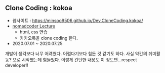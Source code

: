 ## Clone Coding : kokoa
- 웹사이트 : https://minsoo9506.github.io/Dev.CloneCoding.kokoa/
- [nomadcoder Lecture](https://nomadcoders.co/)
    - html, css 연습
    - 카카오톡을 clone coding 한다.
- 2020.07.01 ~ 2020.07.25

개발이 생각보다 너무 어려웠다. 어렵다기보다 힘든 것 같기도 하다. 사실 약간의 취미활동? 으로 시작했는데 힘들었다. 이렇게 간단한 내용도 이 정도면...respect developer!!